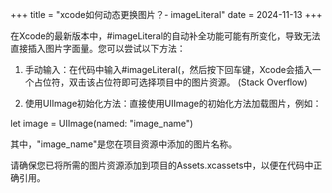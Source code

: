 +++
title = "xcode如何动态更换图片？- imageLiteral"
date = 2024-11-13
+++

在Xcode的最新版本中，#imageLiteral的自动补全功能可能有所变化，导致无法直接插入图片字面量。您可以尝试以下方法：

1.	手动输入：在代码中输入#imageLiteral(，然后按下回车键，Xcode会插入一个占位符，双击该占位符即可选择项目中的图片资源。 (Stack Overflow)

2.	使用UIImage初始化方法：直接使用UIImage的初始化方法加载图片，例如：

let image = UIImage(named: "image_name")

其中，"image_name"是您在项目资源中添加的图片名称。

请确保您已将所需的图片资源添加到项目的Assets.xcassets中，以便在代码中正确引用。
